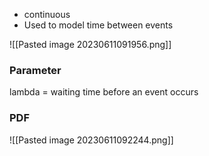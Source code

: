 
- continuous
- Used to model time between events

![[Pasted image 20230611091956.png]]

### Parameter

lambda = waiting time before an event occurs

### PDF

![[Pasted image 20230611092244.png]]